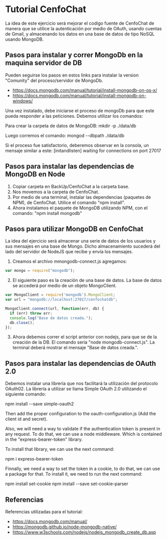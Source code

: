 # Tutorial CenfoChat

La idea de este ejercicio será mejorar el codigo fuente de CenfoChat de manera
que se utilice la autenticación
por medio de OAuth, usando cuentas de Gmail, y almacenando los datos en una base
 de datos de tipo NoSQL usando MongoDB.

## Pasos para instalar y correr MongoDb en la maquina servidor de DB

Pueden seguirse los pasos en estos links para instalar la version "Comunity" del
 proceso/servidor de MongoDb.

* <https://docs.mongodb.com/manual/tutorial/install-mongodb-on-os-x/>
* <https://docs.mongodb.com/manual/tutorial/install-mongodb-on-windows/>

Una vez instalado, debe iniciarse el proceso de mongoDb para que este pueda
responder a las peticiones. Debemos utilizar los comandos:

Para crear la carpeta de datos de MongoDB:
mkdir -p ./data/db

Luego corremos el comando:
mongod --dbpath ./data/db

Si el proceso fue satisfactorio, deberemos observar en la consola, un mensaje
similar a este:
[initandlisten] waiting for connections on port 27017

## Pasos para instalar las dependencias de MongoDB en Node

1) Copiar carpeta en BackUp/CenfoChat a la carpeta base.
2) Nos movemos a la carpeta de CenfoChat.
3) Por medio de una terminal, instalar las dependencias (paquetes de NPM), de
CenfoChat. Utilice el comando "npm install".
4) Ahora instalamos el paquete de MongoDB utilizando NPM, con el comando:
"npm install mongodb"

## Pasos para utilizar MongoDB en CenfoChat

La idea del ejercicio será almacenar una serie de datos de los usuarios y sus
mensajes en una base de Mongo. Dicho almacenamiento sucederá del lado del
servidor de NodeJS que recibe y envía los mensajes.

1) Creamos el archivo mmongodb-connect.js agregamos:

```javascript
var mongo = require("mongodb");
```

2) El siguiente paso es la creación de una base de datos. La base de datos se
accederá por medio de un objeto MongoClient.

```javascript
var MongoClient = require('mongodb').MongoClient;
var url = "mongodb://localhost:27017/cenfochatdb";

MongoClient.connect(url, function(err, db) {
  if (err) throw err;
  console.log("Base de datos creada.");
  db.close();
});
```

3) Ahora debemos correr el script anterior con nodejs, para que se de la
creación de la DB. El comando sería "node mongodb-connect.js".
La terminal deberá mostrar el mensaje "Base de datos creada.".

## Pasos para instalar las dependencias de OAuth 2.0

Debemos instalar una librería que nos facilitará la utilización del protocolo OAuth02.
La librería a utilizar se llama Simple OAuth 2.0 utilizando el siguiente comando:

npm install --save simple-oauth2

Then add the proper configuration to the oauth-configuration.js
(Add the client id and secret).

Also, we will need a way to validate if the authentication token is present
in any request. To do that, we can use a node middleware.
Which is contained in the "express-bearer-token" library.

To install that library, we can use the next command:

npm i express-bearer-token

Finnally, we need a way to set the token in a cookie, to do that, we can use
a package for that. To install it, we need to run the next command:

npm install set-cookie
npm install --save set-cookie-parser


## Referencias

Referencias utilizadas para el tutorial:

* <https://docs.mongodb.com/manual/>
* <https://mongodb.github.io/node-mongodb-native/>
* <https://www.w3schools.com/nodejs/nodejs_mongodb_create_db.asp>
